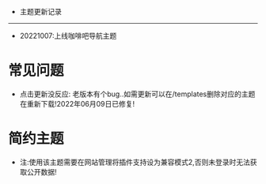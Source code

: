 - 主题更新记录
------
- 20221007:上线咖啡吧导航主题

# 常见问题
- 点击更新没反应: 老版本有个bug..如需更新可以在/templates删除对应的主题在重新下载!2022年06月09日已修复!

# 简约主题
- 注:使用该主题需要在网站管理将插件支持设为兼容模式2,否则未登录时无法获取公开数据!